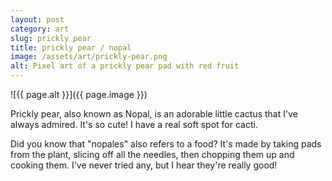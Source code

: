 ```yaml
---
layout: post
category: art
slug: prickly pear
title: prickly pear / nopal
image: /assets/art/prickly-pear.png
alt: Pixel art of a prickly pear pad with red fruit
---
```


![{{ page.alt }}]({{ page.image }})

Prickly pear, also known as Nopal, is an adorable little cactus that I've always admired.
It's so cute! I have a real soft spot for cacti.

Did you know that "nopales" also refers to a food? It's made by taking pads from the plant,
slicing off all the needles, then chopping them up and cooking them. 
I've never tried any, but I hear they're really good!
